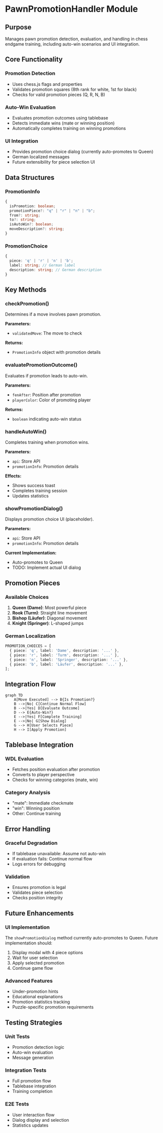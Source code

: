 # PawnPromotionHandler Module

## Purpose

Manages pawn promotion detection, evaluation, and handling in chess endgame training, including auto-win scenarios and UI integration.

## Core Functionality

### Promotion Detection

- Uses chess.js flags and properties
- Validates promotion squares (8th rank for white, 1st for black)
- Checks for valid promotion pieces (Q, R, N, B)

### Auto-Win Evaluation

- Evaluates promotion outcomes using tablebase
- Detects immediate wins (mate or winning position)
- Automatically completes training on winning promotions

### UI Integration

- Provides promotion choice dialog (currently auto-promotes to Queen)
- German localized messages
- Future extensibility for piece selection UI

## Data Structures

### PromotionInfo

```typescript
{
  isPromotion: boolean;
  promotionPiece?: "q" | "r" | "n" | "b";
  from?: string;
  to?: string;
  isAutoWin?: boolean;
  moveDescription?: string;
}
```

### PromotionChoice

```typescript
{
  piece: 'q' | 'r' | 'n' | 'b';
  label: string; // German label
  description: string; // German description
}
```

## Key Methods

### checkPromotion()

Determines if a move involves pawn promotion.

**Parameters:**

- `validatedMove`: The move to check

**Returns:**

- `PromotionInfo` object with promotion details

### evaluatePromotionOutcome()

Evaluates if promotion leads to auto-win.

**Parameters:**

- `fenAfter`: Position after promotion
- `playerColor`: Color of promoting player

**Returns:**

- `boolean` indicating auto-win status

### handleAutoWin()

Completes training when promotion wins.

**Parameters:**

- `api`: Store API
- `promotionInfo`: Promotion details

**Effects:**

- Shows success toast
- Completes training session
- Updates statistics

### showPromotionDialog()

Displays promotion choice UI (placeholder).

**Parameters:**

- `api`: Store API
- `promotionInfo`: Promotion details

**Current Implementation:**

- Auto-promotes to Queen
- TODO: Implement actual UI dialog

## Promotion Pieces

### Available Choices

1. **Queen (Dame)**: Most powerful piece
2. **Rook (Turm)**: Straight line movement
3. **Bishop (Läufer)**: Diagonal movement
4. **Knight (Springer)**: L-shaped jumps

### German Localization

```typescript
PROMOTION_CHOICES = [
  { piece: 'q', label: 'Dame', description: '...' },
  { piece: 'r', label: 'Turm', description: '...' },
  { piece: 'n', label: 'Springer', description: '...' },
  { piece: 'b', label: 'Läufer', description: '...' },
];
```

## Integration Flow

```mermaid
graph TD
    A[Move Executed] --> B{Is Promotion?}
    B -->|No| C[Continue Normal Flow]
    B -->|Yes| D[Evaluate Outcome]
    D --> E{Auto-Win?}
    E -->|Yes| F[Complete Training]
    E -->|No| G[Show Dialog]
    G --> H[User Selects Piece]
    H --> I[Apply Promotion]
```

## Tablebase Integration

### WDL Evaluation

- Fetches position evaluation after promotion
- Converts to player perspective
- Checks for winning categories (mate, win)

### Category Analysis

- "mate": Immediate checkmate
- "win": Winning position
- Other: Continue training

## Error Handling

### Graceful Degradation

- If tablebase unavailable: Assume not auto-win
- If evaluation fails: Continue normal flow
- Logs errors for debugging

### Validation

- Ensures promotion is legal
- Validates piece selection
- Checks position integrity

## Future Enhancements

### UI Implementation

The `showPromotionDialog` method currently auto-promotes to Queen. Future implementation should:

1. Display modal with 4 piece options
2. Wait for user selection
3. Apply selected promotion
4. Continue game flow

### Advanced Features

- Under-promotion hints
- Educational explanations
- Promotion statistics tracking
- Puzzle-specific promotion requirements

## Testing Strategies

### Unit Tests

- Promotion detection logic
- Auto-win evaluation
- Message generation

### Integration Tests

- Full promotion flow
- Tablebase integration
- Training completion

### E2E Tests

- User interaction flow
- Dialog display and selection
- Statistics updates

